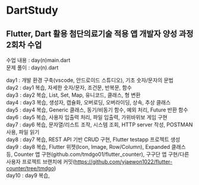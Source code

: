 # DartStudy

## Flutter, Dart 활용 첨단의료기술 적용 앱 개발자 양성 과정 2회차 수업

수업 내용 : day(n)main.dart
<br />
문제 풀이 : day(n).dart
<br />

day1 : 개발 환경 구축(vscode, 안드로이드 스튜디오), 기초 숫자/문자의 문법
<br />
day2 : day1 복습, 자세한 숫자/문자, 조건문, 반복문, 함수
<br />
day3 : day2 복습, List, Set, Map, 유니코드, 클래스, 형 변환
<br />
day4 : day3 복습, 생성자, 캡슐화, 오버로딩, 오버라이딩, 상속, 추상 클래스
<br />
day5 : day4 복습, Generic 클래스, 동기/비동기 함수, 예외 처리, Future 반환 함수
<br />
day6 : day5 복습, 사용자 입출력 처리, 파일 입출력, 가위바위보 게임 구현
<br />
day7 : day6 복습, 문자열/리스트 조작, 시스템 조회, HTTP server 작성, POSTMAN 사용, 파일 읽기
<br />
day8 : day7 복습, REST API 기반 CRUD 구현, Flutter testapp 프로젝트 생성
<br />
day9 : day8 복습, Flutter 위젯(Icon, Image, Row/Column), Expanded 클래스 등, Counter 앱 구현(github.com/tmdgo01/flutter_counter), 구구단 앱 구현/다른 사용자 프로젝트 브랜치에 커밋(https://github.com/yjaewon1022/flutter-counter/tree/tmdgo)
<br />
day10 : day9 복습,
